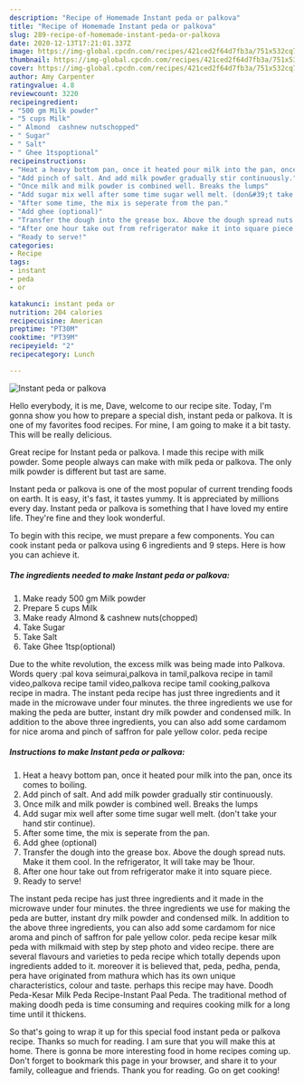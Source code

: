 ```yaml
---
description: "Recipe of Homemade Instant peda or palkova"
title: "Recipe of Homemade Instant peda or palkova"
slug: 289-recipe-of-homemade-instant-peda-or-palkova
date: 2020-12-13T17:21:01.337Z
image: https://img-global.cpcdn.com/recipes/421ced2f64d7fb3a/751x532cq70/instant-peda-or-palkova-recipe-main-photo.jpg
thumbnail: https://img-global.cpcdn.com/recipes/421ced2f64d7fb3a/751x532cq70/instant-peda-or-palkova-recipe-main-photo.jpg
cover: https://img-global.cpcdn.com/recipes/421ced2f64d7fb3a/751x532cq70/instant-peda-or-palkova-recipe-main-photo.jpg
author: Amy Carpenter
ratingvalue: 4.8
reviewcount: 3220
recipeingredient:
- "500 gm Milk powder"
- "5 cups Milk"
- " Almond  cashnew nutschopped"
- " Sugar"
- " Salt"
- " Ghee 1tspoptional"
recipeinstructions:
- "Heat a heavy bottom pan, once it heated pour milk into the pan, once its comes to boiling."
- "Add pinch of salt. And add milk powder gradually stir continuously."
- "Once milk and milk powder is combined well. Breaks the lumps"
- "Add sugar mix well after some time sugar well melt. (don&#39;t take your hand stir continue)."
- "After some time, the mix is seperate from the pan."
- "Add ghee (optional)"
- "Transfer the dough into the grease box. Above the dough spread nuts. Make it them cool. In the refrigerator, It will take may be 1hour."
- "After one hour take out from refrigerator make it into square piece."
- "Ready to serve!"
categories:
- Recipe
tags:
- instant
- peda
- or

katakunci: instant peda or 
nutrition: 204 calories
recipecuisine: American
preptime: "PT30M"
cooktime: "PT39M"
recipeyield: "2"
recipecategory: Lunch

---
```



![Instant peda or palkova](https://img-global.cpcdn.com/recipes/421ced2f64d7fb3a/751x532cq70/instant-peda-or-palkova-recipe-main-photo.jpg)

Hello everybody, it is me, Dave, welcome to our recipe site. Today, I'm gonna show you how to prepare a special dish, instant peda or palkova. It is one of my favorites food recipes. For mine, I am going to make it a bit tasty. This will be really delicious.

Great recipe for Instant peda or palkova. I made this recipe with milk powder. Some people always can make with milk peda or palkova. The only milk powder is different but tast are same.

Instant peda or palkova is one of the most popular of current trending foods on earth. It is easy, it's fast, it tastes yummy. It is appreciated by millions every day. Instant peda or palkova is something that I have loved my entire life. They're fine and they look wonderful.


To begin with this recipe, we must prepare a few components. You can cook instant peda or palkova using 6 ingredients and 9 steps. Here is how you can achieve it.

<!--inarticleads1-->

##### The ingredients needed to make Instant peda or palkova:

1. Make ready 500 gm Milk powder
1. Prepare 5 cups Milk
1. Make ready  Almond &amp; cashnew nuts(chopped)
1. Take  Sugar
1. Take  Salt
1. Take  Ghee 1tsp(optional)


Due to the white revolution, the excess milk was being made into Palkova. Words query :pal kova seimurai,palkova in tamil,palkova recipe in tamil video,palkova recipe tamil video,palkova recipe tamil cooking,palkova recipe in madra. The instant peda recipe has just three ingredients and it made in the microwave under four minutes. the three ingredients we use for making the peda are butter, instant dry milk powder and condensed milk. In addition to the above three ingredients, you can also add some cardamom for nice aroma and pinch of saffron for pale yellow color. peda recipe 

<!--inarticleads2-->

##### Instructions to make Instant peda or palkova:

1. Heat a heavy bottom pan, once it heated pour milk into the pan, once its comes to boiling.
1. Add pinch of salt. And add milk powder gradually stir continuously.
1. Once milk and milk powder is combined well. Breaks the lumps
1. Add sugar mix well after some time sugar well melt. (don&#39;t take your hand stir continue).
1. After some time, the mix is seperate from the pan.
1. Add ghee (optional)
1. Transfer the dough into the grease box. Above the dough spread nuts. Make it them cool. In the refrigerator, It will take may be 1hour.
1. After one hour take out from refrigerator make it into square piece.
1. Ready to serve!


The instant peda recipe has just three ingredients and it made in the microwave under four minutes. the three ingredients we use for making the peda are butter, instant dry milk powder and condensed milk. In addition to the above three ingredients, you can also add some cardamom for nice aroma and pinch of saffron for pale yellow color. peda recipe kesar milk peda with milkmaid with step by step photo and video recipe. there are several flavours and varieties to peda recipe which totally depends upon ingredients added to it. moreover it is believed that, peda, pedha, penda, pera have originated from mathura which has its own unique characteristics, colour and taste. perhaps this recipe may have. Doodh Peda-Kesar Milk Peda Recipe-Instant Paal Peda. The traditional method of making doodh peda is time consuming and requires cooking milk for a long time until it thickens. 

So that's going to wrap it up for this special food instant peda or palkova recipe. Thanks so much for reading. I am sure that you will make this at home. There is gonna be more interesting food in home recipes coming up. Don't forget to bookmark this page in your browser, and share it to your family, colleague and friends. Thank you for reading. Go on get cooking!
